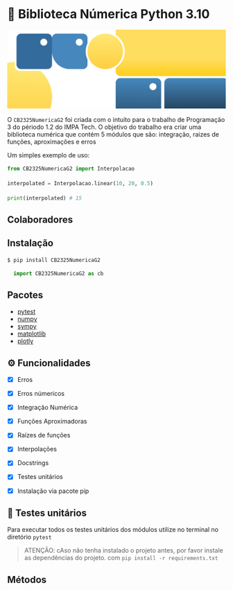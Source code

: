 # 🧮 Biblioteca Númerica Python 3.10

![Banner da biblioteca](./Banner.jpg)

O `CB2325NumericaG2` foi criada com o intuíto para o trabalho de Programação 3 do périodo 1.2 do IMPA Tech. O objetivo do trabalho era criar uma biblioteca numérica que contém 5 módulos que são: integração, raizes de funções, aproximações e erros

Um simples exemplo de uso:
```python
from CB2325NumericaG2 import Interpolacao

interpolated = Interpolacao.linear(10, 20, 0.5)

print(interpolated) # 15
```
## Colaboradores

## Instalação

```cmd
$ pip install CB2325NumericaG2
```

```python
  import CB2325NumericaG2 as cb  
```

## Pacotes
* [pytest](https://github.com/pytest-dev/pytest)  
* [numpy]()
* [sympy]()
* [matplotlib]()
* [plotly]()

## ⚙️ Funcionalidades
- [x] Erros
- [x] Erros númericos
- [x] Integração Numérica
- [x] Funções Aproximadoras
- [x] Raízes de funções
- [x] Interpolações
- [x] Docstrings
- [x] Testes unitários
- [x] Instalação via pacote pip


## 🧪 Testes unitários
Para executar todos os testes unitários dos módulos utilize no terminal no diretório 
`
  pytest
`

> ATENÇÃO: cAso não tenha instalado o projeto antes, por favor instale as dependências do projeto. com `pip install -r requirements.txt`



## Métodos

